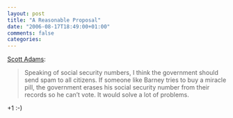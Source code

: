 ```yaml
---
layout: post
title: "A Reasonable Proposal"
date: "2006-08-17T18:49:00+01:00"
comments: false
categories: 
---
```


<p><a href="http://dilbertblog.typepad.com/the_dilbert_blog/2006/08/spammers.html">Scott Adams</a>:</p>

<blockquote>
<p>Speaking of social security numbers, I think the government should send spam to all citizens. If someone like Barney tries to buy a miracle pill, the government erases his social security number from their records so he can&#8217;t vote. It would solve a lot of problems.</p>
</blockquote>

<p>+1 :-)</p>


